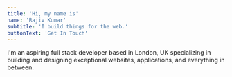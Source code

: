 ```yaml
---
title: 'Hi, my name is'
name: 'Rajiv Kumar'
subtitle: 'I build things for the web.'
buttonText: 'Get In Touch'
---
```


I'm an aspiring full stack developer based in London, UK specializing in building and designing exceptional websites, applications, and everything in between.
